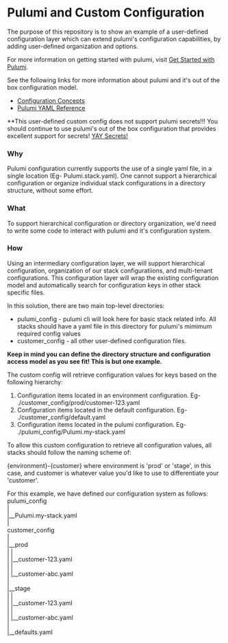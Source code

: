 # Pulumi and Custom Configuration
The purpose of this repository is to show an example of a user-defined configuration layer which can extend pulumi's configuration capabilities, by adding user-defined organization and options.

For more information on getting started with pulumi, visit [Get Started with Pulumi](https://www.pulumi.com/docs/get-started/).

See the following links for more information about pulumi and it's out of the box configuration model.
- [Configuration Concepts](https://www.pulumi.com/docs/intro/concepts/config/)
- [Pulumi YAML Reference](https://www.pulumi.com/docs/reference/pulumi-yaml/)

**This user-defined custom config does not support pulumi secrets!!! You should continue to use pulumi's out of the box configuration that provides excellent support for secrets!
[YAY Secrets!](https://www.pulumi.com/docs/intro/concepts/secrets/)

### Why
Pulumi configuration currently supports the use of a single yaml file, in a single location (Eg- Pulumi.stack.yaml). One cannot support a hierarchical configuration or organize individual stack configurations in a directory structure, without some effort.

### What
To support hierarchical configuration or directory organization, we'd need to write some code to interact with pulumi and it's configuration system.

### How
Using an intermediary configuration layer, we will support hierarchical configuration, organization of our stack configuratiions, and multi-tenant configurations. This configuration layer will wrap the existing configuration model and automatically search for configuration keys in other stack specific files.

In this solution, there are two main top-level directories:
- pulumi_config - pulumi cli will look here for basic stack related info. All stacks should have a yaml file in this directory for pulumi's mimimum required config values
- customer_config - all other user-defined configuration files.

**Keep in mind you can define the directory structure and configuration access model as you see fit! This is but one example.**

The custom config will retrieve configuration values for keys based on the following hierarchy:
1. Configuration items located in an environment configuration. Eg- ./customer_config/prod/customer-123.yaml
2. Configuration items located in the default configuration. Eg- ./customer_config/default.yaml
3. Configuration items located in the pulumi configuration. Eg- ./pulumi_config/Pulumi.my-stack.yaml

To allow this custom configuration to retrieve all configuration values, all stacks should follow the naming scheme of: 

{environment}-{customer} where environment is 'prod' or 'stage', in this case, and customer is whatever value you'd like to use to differentiate your 'customer'.

For this example, we have defined our configuration system as follows:
pulumi_config  
|  
|__Pulumi.my-stack.yaml  
|  
customer_config  
|  
|__prod  
|     |  
|     |__customer-123.yaml  
|     |  
|     |__customer-abc.yaml  
|  
|__stage  
|     |  
|     |__customer-123.yaml  
|     |  
|     |__customer-abc.yaml  
|  
|__defaults.yaml  


